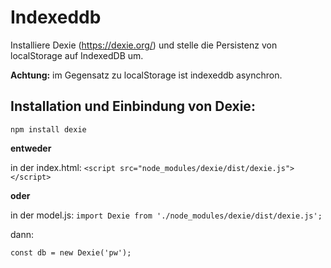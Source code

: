 # Indexeddb

Installiere Dexie (https://dexie.org/) und stelle die Persistenz von localStorage auf IndexedDB um.

**Achtung:** im Gegensatz zu localStorage ist indexeddb asynchron.

## Installation und Einbindung von Dexie:

`npm install dexie`

**entweder**

in der index.html: `<script src="node_modules/dexie/dist/dexie.js"></script>`

**oder**

in der model.js: `import Dexie from './node_modules/dexie/dist/dexie.js';`

dann:

`const db = new Dexie('pw');`
